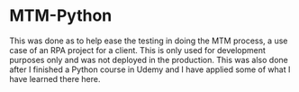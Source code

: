 # MTM-Python

This was done as to help ease the testing in doing the MTM process, a use case of an RPA project for a client. This is only used for development purposes only and was not deployed in the production. This was also done after I finished a Python course in Udemy and I have applied some of what I have learned there here. 
